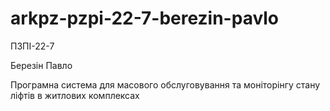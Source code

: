 # arkpz-pzpi-22-7-berezin-pavlo

ПЗПІ-22-7

Березін Павло

Програмна система для масового обслуговування та моніторінгу стану ліфтів в житлових комплексах 
